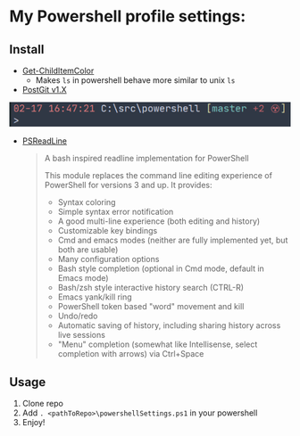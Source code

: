 # My Powershell profile settings:

## Install

- [Get-ChildItemColor](https://github.com/joonro/Get-ChildItemColor)
  - Makes `ls` in powershell behave more similar to unix `ls`
- [PostGit v1.X](https://github.com/dahlbyk/posh-git)

![Example Prompt](https://raw.githubusercontent.com/gblock0/powershell/master/screenshots/poshgitPrompt.png)

- [PSReadLine](https://github.com/PowerShell/PSReadLine)
  > A bash inspired readline implementation for PowerShell
  >
  > This module replaces the command line editing experience of PowerShell for versions 3 and up. It provides:
  >
  > - Syntax coloring
  > - Simple syntax error notification
  > - A good multi-line experience (both editing and history)
  > - Customizable key bindings
  > - Cmd and emacs modes (neither are fully implemented yet, but both are usable)
  > - Many configuration options
  > - Bash style completion (optional in Cmd mode, default in Emacs mode)
  > - Bash/zsh style interactive history search (CTRL-R)
  > - Emacs yank/kill ring
  > - PowerShell token based "word" movement and kill
  > - Undo/redo
  > - Automatic saving of history, including sharing history across live sessions
  > - "Menu" completion (somewhat like Intellisense, select completion with arrows) via Ctrl+Space

## Usage

1. Clone repo
1. Add `. <pathToRepo>\powershellSettings.ps1` in your powershell
1. Enjoy!
